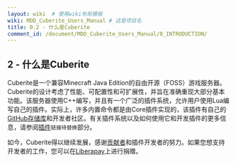 ```yaml
---
layout: wiki  # 使用wiki布局模板
wiki: MDD_Cuberite_Users_Manual # 这是项目名
title: 0.2 - 什么是Cuberite
comment_id: /document/MDD_Cuberite_Users_Manual/0_INTRODUCTION/
---
```

## 2 - 什么是Cuberite

Cuberite是一个兼容Minecraft Java Edition的自由开源（FOSS）游戏服务器。Cuberite的设计考虑了性能、可配置性和可扩展性，并旨在准确重现大部分基本功能。该服务器使用C++编写，并且有一个广泛的插件系统，允许用户使用Lua编写自己的插件。实际上，许多内置命令都是由Core插件实现的，该插件有自己的[GitHub存储库](https://github.com/cuberite/Core)和开发者社区。有关插件系统以及如何使用它和开发插件的更多信息，请参阅[插件](https://book.cuberite.org/#2.4)`链接待替换`部分。

如今，Cuberite得以继续发展，感谢[贡献者](https://github.com/cuberite/cuberite/blob/master/CONTRIBUTORS)和插件开发者的努力。如果您想支持开发者的工作，您可以在[Liberapay](https://liberapay.com/Cuberite)上进行捐赠。